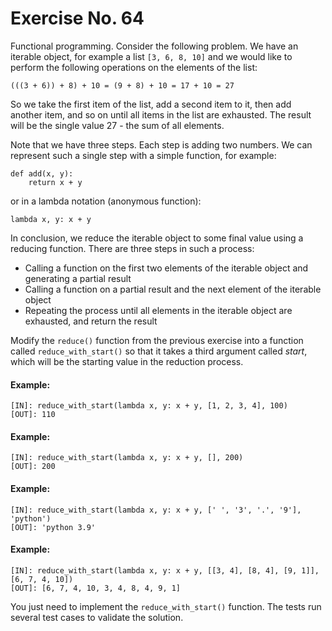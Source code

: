 # Exercise No. 64

Functional programming. Consider the following problem. We have an iterable object, for example a list `[3, 6, 8, 10]` and we would like to perform the following operations on the elements of the list:

    (((3 + 6)) + 8) + 10 = (9 + 8) + 10 = 17 + 10 = 27


So we take the first item of the list, add a second item to it, then add another item, and so on until all items in the list are exhausted. The result will be the single value 27 - the sum of all elements.

Note that we have three steps. Each step is adding two numbers. We can represent such a single step with a simple function, for example:


    def add(x, y):
        return x + y


or in a lambda notation (anonymous function):


    lambda x, y: x + y


In conclusion, we reduce the iterable object to some final value using a reducing function. There are three steps in such a process:

-   Calling a function on the first two elements of the iterable object and generating a partial result
-   Calling a function on a partial result and the next element of the iterable object
-   Repeating the process until all elements in the iterable object are exhausted, and return the result

Modify the `reduce()` function from the previous exercise into a function called `reduce_with_start()` so that it takes a third argument called *start*, which will be the starting value in the reduction process.


#### Example:


    [IN]: reduce_with_start(lambda x, y: x + y, [1, 2, 3, 4], 100)
    [OUT]: 110


#### Example:


    [IN]: reduce_with_start(lambda x, y: x + y, [], 200)
    [OUT]: 200


#### Example:


    [IN]: reduce_with_start(lambda x, y: x + y, [' ', '3', '.', '9'], 'python')
    [OUT]: 'python 3.9'


#### Example:


    [IN]: reduce_with_start(lambda x, y: x + y, [[3, 4], [8, 4], [9, 1]], [6, 7, 4, 10])
    [OUT]: [6, 7, 4, 10, 3, 4, 8, 4, 9, 1]


You just need to implement the `reduce_with_start()` function. The tests run several test cases to validate the solution.